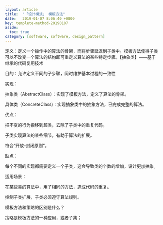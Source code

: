 ```yaml
---
layout: article
title:  "「设计模式」 模板方法"
date:   2019-01-07 8:06:40 +0800
key: templete-method-20190107
aside:
  toc: true
category: [software, software, design_pattern]
---
```



定义：定义一个操作中的算法的骨架，而将步骤延迟到子类中。模板方法使得子类可以不改变一个算法的结构即可重定义算法的某些特定步骤。【抽象类】——基于继承的代码复用技术

目的：允许定义不同的子步骤，同时维护基本过程的一致性

实现：

抽象类（AbstractClass）：实现了模板方法，定义了算法的骨架。

具体类（ConcreteClass)：实现抽象类中的抽象方法，已完成完整的算法。

优点：

把不变的行为搬移到超类，去除了子类中的重复代码。

子类实现算法的某些细节，有助于算法的扩展。

符合“开放-封闭原则”。

缺点：

每个不同的实现都需要定义一个子类，这会导致类的个数的增加，设计更加抽象。

适用场景：

在某些类的算法中，用了相同的方法，造成代码的重复。

控制子类扩展，子类必须遵守算法规则。

模板方法和策略的区别是什么？

策略是模板方法的一种应用，或者子集；
